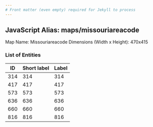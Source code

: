 ```yaml
---
# Front matter (even empty) required for Jekyll to process
---
```


## JavaScript Alias: maps/missouriareacode

Map Name: Missouriareacode
Dimensions (Width x Height): 470x415





### List of Entities

ID | Short label | Label
---|---|---|
314|314|314
417|417|417
573|573|573
636|636|636
660|660|660
816|816|816

